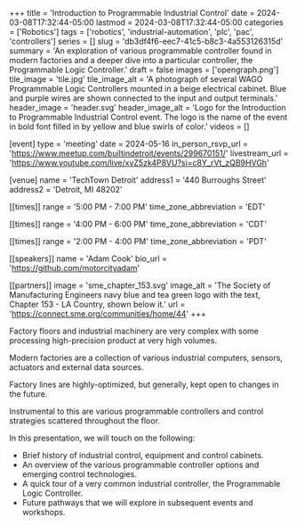 +++
title = 'Introduction to Programmable Industrial Control'
date = 2024-03-08T17:32:44-05:00
lastmod = 2024-03-08T17:32:44-05:00
categories = ['Robotics']
tags = ['robotics', 'industrial-automation', 'plc', 'pac', 'controllers']
series = []
slug = 'db3df4f6-eec7-41c5-b8c3-4a553126315d'
summary = 'An exploration of various programmable controller found in modern factories and a deeper dive into a particular controller, the Programmable Logic Controller.'
draft = false
images = ['opengraph.png']
tile_image = 'tile.jpg'
tile_image_alt = 'A photograph of several WAGO Programmable Logic Controllers mounted in a beige electrical cabinet. Blue and purple wires are shown connected to the input and output terminals.'
header_image = 'header.svg'
header_image_alt = 'Logo for the Introduction to Programmable Industrial Control event. The logo is the name of the event in bold font filled in by yellow and blue swirls of color.'
videos = []

[event]
type = 'meeting'
date = 2024-05-16
in_person_rsvp_url = 'https://www.meetup.com/builtindetroit/events/299670151/'
livestream_url = 'https://www.youtube.com/live/xvZ5zk4P8VU?si=c8Y_rVt_zQB9HVGh'

[venue]
name = 'TechTown Detroit'
address1 = '440 Burroughs Street'
address2 = 'Detroit, MI 48202'

[[times]]
range = '5:00 PM - 7:00 PM'
time_zone_abbreviation = 'EDT'

[[times]]
range = '4:00 PM - 6:00 PM'
time_zone_abbreviation = 'CDT'

[[times]]
range = '2:00 PM - 4:00 PM'
time_zone_abbreviation = 'PDT'

[[speakers]]
name = 'Adam Cook'
bio_url = 'https://github.com/motorcityadam'

[[partners]]
image = 'sme_chapter_153.svg'
image_alt = 'The Society of Manufacturing Engineers navy blue and tea green logo with the text, Chapter 153 - LA Country, shown below it.'
url = 'https://connect.sme.org/communities/home/44'
+++

Factory floors and industrial machinery are very complex with some processing high-precision product at very high volumes.

Modern factories are a collection of various industrial computers, sensors, actuators and external data sources.

Factory lines are highly-optimized, but generally, kept open to changes in the future.

Instrumental to this are various programmable controllers and control strategies scattered throughout the floor.

In this presentation, we will touch on the following:

- Brief history of industrial control, equipment and control cabinets.
- An overview of the various programmable controller options and emerging control technologies.
- A quick tour of a very common industrial controller, the Programmable Logic Controller.
- Future pathways that we will explore in subsequent events and workshops.
